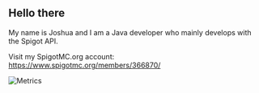 ## Hello there

My name is Joshua and I am a Java developer who mainly develops with the Spigot API.

Visit my SpigotMC.org account: https://www.spigotmc.org/members/366870/

![Metrics](https://metrics.lecoq.io/Jochyoua?template=classic&introduction=1&languages=1&people=1&languages.colors=github&languages.threshold=0%25&introduction.title=false&people.limit=28&people.size=28&people.types=followers%2C%20following&people.identicons=false&people.shuffle=true&config.timezone=America%2FChicago)
